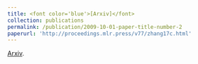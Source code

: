 ```yaml
---
title: <font color='blue'>[Arxiv]</font>
collection: publications
permalink: /publication/2009-10-01-paper-title-number-2
paperurl: 'http://proceedings.mlr.press/v77/zhang17c.html'
---
```


[Arxiv](http://proceedings.mlr.press/v77/zhang17c.html).

